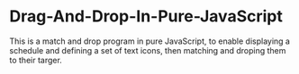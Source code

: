 # Drag-And-Drop-In-Pure-JavaScript
This is a match and drop program in pure JavaScript, to enable displaying a schedule and defining a set of text icons, then matching and droping them to their targer.
